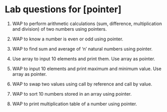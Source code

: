 # Lab questions for [pointer]

1.	WAP to perform arithmetic calculations (sum, difference, multiplication and division) of two numbers using pointers.

2.	WAP to know a number is even or odd using pointer.

3.	WAP to find sum and average of ‘n’ natural numbers using pointer.

4.	Use array to input 10 elements and print them. Use array as pointer.

5.	WAP to input 10 elements and print maximum and minimum value. Use array as pointer.

6.	WAP to swap two values using call by reference and call by value.

7.	WAP to sort 10 numbers stored in an array using pointer.

8.	WAP to print multiplication table of a number using pointer.
